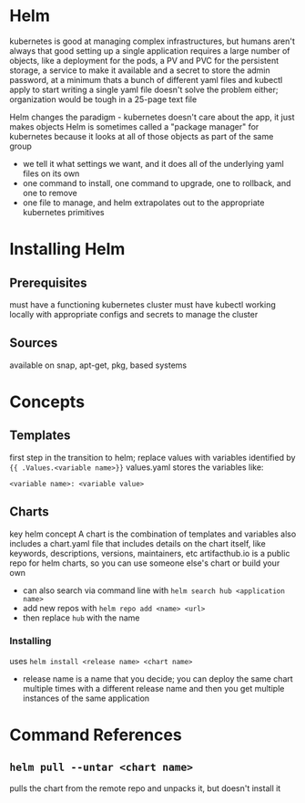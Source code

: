 # Helm
kubernetes is good at managing complex infrastructures, but humans aren't always that good
setting up a single application requires a large number of objects, like a deployment for the pods, a PV and PVC for the persistent storage, a service to make it available and a secret to store the admin password, at a minimum
thats a bunch of different yaml files and kubectl apply to start
writing a single yaml file doesn't solve the problem either; organization would be tough in a 25-page text file

Helm changes the paradigm - kubernetes doesn't care about the app, it just makes objects
Helm is sometimes called a "package manager" for kubernetes because it looks at all of those objects as part of the same group
- we tell it what settings we want, and it does all of the underlying yaml files on its own
- one command to install, one command to upgrade, one to rollback, and one to remove
- one file to manage, and helm extrapolates out to the appropriate kubernetes primitives

# Installing Helm
## Prerequisites
must have a functioning kubernetes cluster
must have kubectl working locally with appropriate configs and secrets to manage the cluster
## Sources
available on snap, apt-get, pkg, based systems

# Concepts
## Templates
first step in the transition to helm; replace values with variables
identified by `{{ .Values.<variable name>}}`
values.yaml stores the variables like:
```
<variable name>: <variable value>
```
## Charts
key helm concept
A chart is the combination of templates and variables
also includes a chart.yaml file that includes details on the chart itself, like keywords, descriptions, versions, maintainers, etc
artifacthub.io is a public repo for helm charts, so you can use someone else's chart or build your own
- can also search via command line with `helm search hub <application name>`
- add new repos with `helm repo add <name> <url>`
- then replace `hub` with the name

### Installing
uses `helm install <release name> <chart name>`
- release name is a name that you decide; you can deploy the same chart multiple times with a different release name and then you get multiple instances of the same application


# Command References

## `helm pull --untar <chart name>`
pulls the chart from the remote repo and unpacks it, but doesn't install it